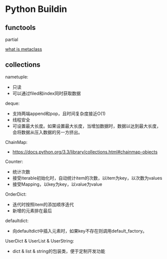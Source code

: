 # Python Buildin

## functools

partial

[what is metaclass](https://stackoverflow.com/questions/100003/what-are-metaclasses-in-python)

## collections

nametuple:

- 只读
- 可以通过filed和index同时获取数据

deque:

- 支持两端append和pop，且时间复杂度接近O(1)
- 线程安全
- 可设置最大长度。如果设置最大长度，当增加数据时，数据以达到最大长度，会将数据从压入数据的另一方挤出。

ChainMap:

- https://docs.python.org/3.3/library/collections.html#chainmap-objects

Counter:

- 统计次数
- 接受iterable初始化时，自动统计item的次数，以item为key，以次数为values
- 接受Mapping，以key为key，以value为value

OrderDict:

- 迭代时按照item的添加顺序迭代
- 新增的元素排在最后

defaultdict:

- 向defaultdict中插入元素时，如果key不存在则调用default_factory。

UserDict & UserList & UserString:

- dict & list & string的包装类，便于定制开发功能
